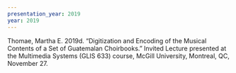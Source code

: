 ```yaml
---
presentation_year: 2019
year: 2019
---
```


Thomae, Martha E. 2019d. “Digitization and Encoding of the Musical Contents of a Set of Guatemalan Choirbooks.” Invited Lecture presented at the Multimedia Systems (GLIS 633) course, McGill University, Montreal, QC, November 27.